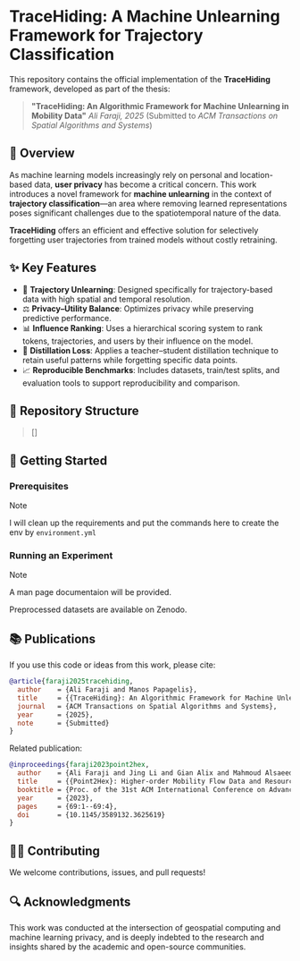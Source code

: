 # TraceHiding: A Machine Unlearning Framework for Trajectory Classification

This repository contains the official implementation of the **TraceHiding** framework, developed as part of the thesis:

> **"TraceHiding: An Algorithmic Framework for Machine Unlearning in Mobility Data"**
> *Ali Faraji, 2025*
> (Submitted to *ACM Transactions on Spatial Algorithms and Systems*)

## 🧠 Overview

As machine learning models increasingly rely on personal and location-based data, **user privacy** has become a critical concern. This work introduces a novel framework for **machine unlearning** in the context of **trajectory classification**—an area where removing learned representations poses significant challenges due to the spatiotemporal nature of the data.

**TraceHiding** offers an efficient and effective solution for selectively forgetting user trajectories from trained models without costly retraining.

## ✨ Key Features

* 📍 **Trajectory Unlearning**: Designed specifically for trajectory-based data with high spatial and temporal resolution.
* ⚖️ **Privacy–Utility Balance**: Optimizes privacy while preserving predictive performance.
* 📊 **Influence Ranking**: Uses a hierarchical scoring system to rank tokens, trajectories, and users by their influence on the model.
* 🧪 **Distillation Loss**: Applies a teacher–student distillation technique to retain useful patterns while forgetting specific data points.
* 📈 **Reproducible Benchmarks**: Includes datasets, train/test splits, and evaluation tools to support reproducibility and comparison.

## 📂 Repository Structure

>[]

## 🚀 Getting Started

### Prerequisites

> [!NOTE]  
> I will clean up the requirements and put the commands here to create the env by `environment.yml`

### Running an Experiment

> [!NOTE]  
> A man page documentaion will be provided.

Preprocessed datasets are available on Zenodo.

## 📚 Publications

If you use this code or ideas from this work, please cite:

```bibtex
@article{faraji2025tracehiding,
  author    = {Ali Faraji and Manos Papagelis},
  title     = {{TraceHiding}: An Algorithmic Framework for Machine Unlearning in Mobility Data},
  journal   = {ACM Transactions on Spatial Algorithms and Systems},
  year      = {2025},
  note      = {Submitted}
}
```

Related publication:

```bibtex
@inproceedings{faraji2023point2hex,
  author    = {Ali Faraji and Jing Li and Gian Alix and Mahmoud Alsaeed and Nina Yanin and Amirhossein Nadiri and Manos Papagelis},
  title     = {{Point2Hex}: Higher-order Mobility Flow Data and Resources},
  booktitle = {Proc. of the 31st ACM International Conference on Advances in Geographic Information Systems (SIGSPATIAL '23)},
  year      = {2023},
  pages     = {69:1--69:4},
  doi       = {10.1145/3589132.3625619}
}
```


## 🙋‍♀️ Contributing

We welcome contributions, issues, and pull requests!

## 🔍 Acknowledgments

This work was conducted at the intersection of geospatial computing and machine learning privacy, and is deeply indebted to the research and insights shared by the academic and open-source communities.


